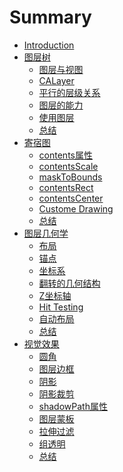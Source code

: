 # Summary

* [Introduction](README.md)
* [图层树](chapter1/the-layer-tree.md)
   * [图层与视图](chapter1/layers-and-trees.md)
   * [CALayer](chapter1/calayer.md)
   * [平行的层级关系](chapter1/parallel-hierarchies.md)
   * [图层的能力](chapter1/layer-capabilities.md)
   * [使用图层](chapter1/working-with-layers.md)
   * [总结](chapter1/summary.md)
* [寄宿图](chaapter2/)
   * [contents属性]()
   * [contentsScale]()
   * [maskToBounds]()
   * [contentsRect]()
   * [contentsCenter]()
   * [Custome Drawing]()
   * [总结]()
* [图层几何学]()
   * [布局]()
   * [锚点]()
   * [坐标系]()
   * [翻转的几何结构]()
   * [Z坐标轴]()
   * [Hit Testing]()
   * [自动布局]()
   * [总结]()
* [视觉效果]()
   * [圆角]()
   * [图层边框]()
   * [阴影]()
   * [阴影裁剪]()
   * [shadowPath属性]()
   * [图层蒙板]()
   * [拉伸过滤]()
   * [组透明]()
   * [总结]()
